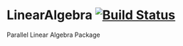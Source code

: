 # LinearAlgebra [![Build Status](https://travis-ci.com/kevindugan/LinearAlgebra.svg?branch=master)](https://travis-ci.com/kevindugan/LinearAlgebra)
Parallel Linear Algebra Package
